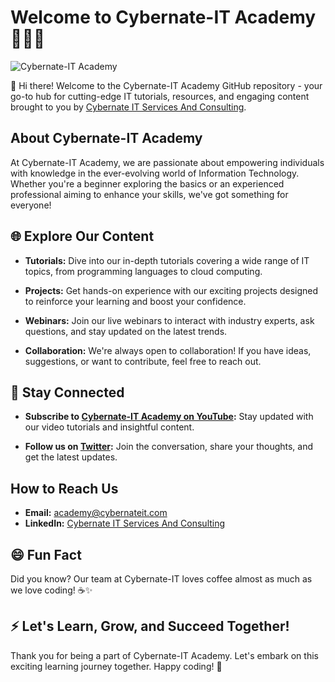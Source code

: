 # Welcome to Cybernate-IT Academy 👨‍💻🚀

![Cybernate-IT Academy](https://github.com/Cybernate-IT/python-fundamentals/assets/137849393/fd896b99-7463-4980-8a5e-604e1bbff645)

👋 Hi there! Welcome to the Cybernate-IT Academy GitHub repository - your go-to hub for cutting-edge IT tutorials, resources, and engaging content brought to you by [Cybernate IT Services And Consulting](https://cybernateit.com).

## About Cybernate-IT Academy

At Cybernate-IT Academy, we are passionate about empowering individuals with knowledge in the ever-evolving world of Information Technology. Whether you're a beginner exploring the basics or an experienced professional aiming to enhance your skills, we've got something for everyone!

## 🌐 Explore Our Content

- **Tutorials:** Dive into our in-depth tutorials covering a wide range of IT topics, from programming languages to cloud computing.

- **Projects:** Get hands-on experience with our exciting projects designed to reinforce your learning and boost your confidence.

- **Webinars:** Join our live webinars to interact with industry experts, ask questions, and stay updated on the latest trends.

- **Collaboration:** We're always open to collaboration! If you have ideas, suggestions, or want to contribute, feel free to reach out.

## 🚀 Stay Connected

- **Subscribe to [Cybernate-IT Academy on YouTube](https://www.youtube.com/cybernate-it):** Stay updated with our video tutorials and insightful content.

- **Follow us on [Twitter](https://twitter.com/CybernateIT):** Join the conversation, share your thoughts, and get the latest updates.

## How to Reach Us

- **Email:** academy@cybernateit.com
- **LinkedIn:** [Cybernate IT Services And Consulting](https://www.linkedin.com/company/cybernate-it)

## 😄 Fun Fact

Did you know? Our team at Cybernate-IT loves coffee almost as much as we love coding! ☕️✨

## ⚡ Let's Learn, Grow, and Succeed Together!

Thank you for being a part of Cybernate-IT Academy. Let's embark on this exciting learning journey together. Happy coding! 🚀

